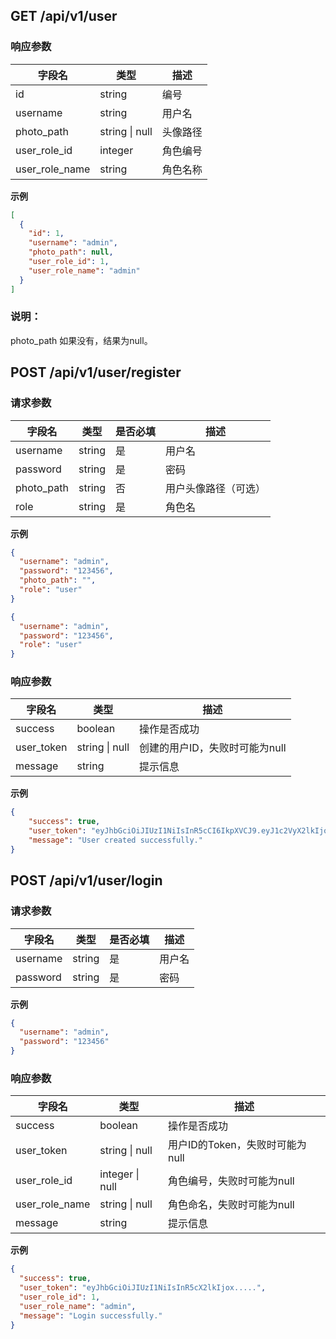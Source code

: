 ## GET /api/v1/user

### 响应参数

| 字段名            | 类型             | 描述   |
|----------------|----------------|------|
| id             | string         | 编号   |
| username       | string         | 用户名  |
| photo_path     | string \| null | 头像路径 |
| user_role_id   | integer        | 角色编号 |
| user_role_name | string         | 角色名称 |

**示例**

```json
[
  {
    "id": 1,
    "username": "admin",
    "photo_path": null,
    "user_role_id": 1,
    "user_role_name": "admin"
  }
]
```

### 说明：

photo_path 如果没有，结果为null。

## POST /api/v1/user/register

### 请求参数

| 字段名         | 类型     | 是否必填 | 描述         |
|-------------|--------|------|------------|
| username    | string | 是    | 用户名        |
| password    | string | 是    | 密码         |
| photo\_path | string | 否    | 用户头像路径（可选） |
| role        | string | 是    | 角色名        |

**示例**

```json
{
  "username": "admin",
  "password": "123456",
  "photo_path": "",
  "role": "user"
}
```

```json
{
  "username": "admin",
  "password": "123456",
  "role": "user"
}
```

### 响应参数

| 字段名        | 类型             | 描述                 |
|------------|----------------|--------------------|
| success    | boolean        | 操作是否成功             |
| user_token | string \| null | 创建的用户ID，失败时可能为null |
| message    | string         | 提示信息               |

**示例**

```json
{
    "success": true,
    "user_token": "eyJhbGciOiJIUzI1NiIsInR5cCI6IkpXVCJ9.eyJ1c2VyX2lkIjoxNiwiZXhwIjoxNzUyODE0ODEwfQ.l8CrYryOQA-7HqplY4Crl_IH9OCzjm5UtM3gXOIBUMg",
    "message": "User created successfully."
}
```


## POST /api/v1/user/login

### 请求参数

| 字段名      | 类型     | 是否必填 | 描述  |
|----------|--------|------|-----|
| username | string | 是    | 用户名 |
| password | string | 是    | 密码  |

**示例**

```json
{
  "username": "admin",
  "password": "123456"
}
```

### 响应参数

| 字段名            | 类型              | 描述                    |
|----------------|-----------------|-----------------------|
| success        | boolean         | 操作是否成功                |
| user_token     | string \| null  | 用户ID的Token，失败时可能为null |
| user_role_id   | integer \| null | 角色编号，失败时可能为null       |
| user_role_name | string \| null  | 角色命名，失败时可能为null       |
| message        | string          | 提示信息                  |

**示例**

```json
{
  "success": true,
  "user_token": "eyJhbGciOiJIUzI1NiIsInR5cX2lkIjox.....",
  "user_role_id": 1,
  "user_role_name": "admin",
  "message": "Login successfully."
}
```

